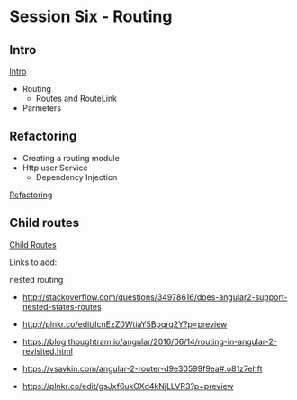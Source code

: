 # Session Six - Routing

## Intro

[Intro](page1.md)

+ Routing
  + Routes and RouteLink
+ Parmeters

## Refactoring

+ Creating a routing module
+ Http user Service
  + Dependency Injection

[Refactoring](page2.md)


## Child routes

[Child Routes](page3.md)




Links to add:
 
 
nested routing

* http://stackoverflow.com/questions/34978616/does-angular2-support-nested-states-routes

* http://plnkr.co/edit/IcnEzZ0WtiaY5Bpqrq2Y?p=preview

* https://blog.thoughtram.io/angular/2016/06/14/routing-in-angular-2-revisited.html

* https://vsavkin.com/angular-2-router-d9e30599f9ea#.o81z7ehft

* https://plnkr.co/edit/gsJxf6ukOXd4kNjLLVR3?p=preview




